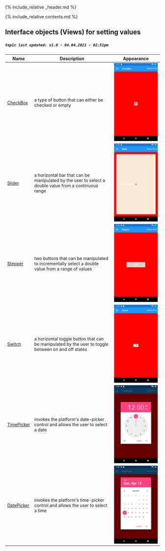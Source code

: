 {% include_relative _header.md %}

{% include_relative contents.md %}

Interface objects (Views) for setting values
------
##### `topic last updated: v1.0 - 04.04.2021 - 02:51pm`

| Name                                          | Description                                                                                           | Appearance                                                        |
|-----------------------------------------------|-------------------------------------------------------------------------------------------------------|-------------------------------------------------------------------|
| [CheckBox](view-if-set-checkbox.html#checkbox)     | a type of button that can either be checked or empty                                                  | <img src="images/view/CheckBox-adr-styled.png" width="300">      |
| [Slider](view-if-set-slider.html#slider)     | a horizontal bar that can be manipulated by the user to select a double value from a continuous range | <img src="images/view/Slider-adr-styled.png" width="300">        |
| [Stepper](view-if-set-stepper.html#stepper)    | two buttons that can be manipulated to incrementally select a double value from a range of values     | <img src="images/view/Stepper-adr-styled.png" width="300">       |
| [Switch](view-if-set-switch.html#switch)     | a horizontal toggle button that can be manipulated by the user to toggle between on and off states    | <img src="images/view/Switch-adr-styled.png" width="300">        |
| [TimePicker](view-if-set-timepicker.html#timepicker) | invokes the platform's date-picker control and allows the user to select a date                       | <img src="images/view/TimePicker-adr-styled.png" width="300">    |
| [DatePicker](view-if-set-datepicker.html#datepicker) | invokes the platform's time-picker control and allows the user to select a time                       | <img src="images/view/DatePicker-adr-styled.png" width="300">    |